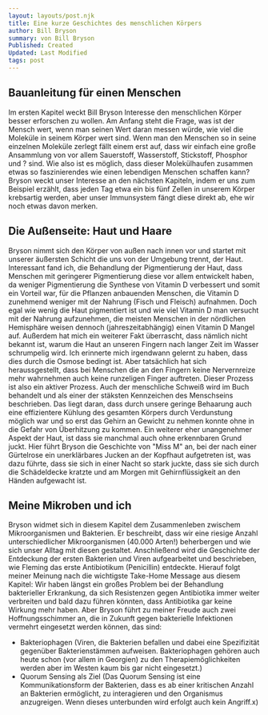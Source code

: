 ```yaml
---
layout: layouts/post.njk
title: Eine kurze Geschichtes des menschlichen Körpers
author: Bill Bryson
summary: von Bill Bryson
Published: Created
Updated: Last Modified
tags: post
---
```

## Bauanleitung für einen Menschen
Im ersten Kapitel weckt Bill Bryson Interesse den menschlichen Körper besser erforschen zu wollen. Am Anfang steht die Frage, was ist der Mensch wert, wenn man seinen Wert daran messen würde, wie viel die Moleküle in seinem Körper wert sind. Wenn man den Menschen so in seine einzelnen Moleküle zerlegt fällt einem erst auf, dass wir einfach eine große Ansammlung von vor allem Sauerstoff, Wasserstoff, Stickstoff, Phosphor und ? sind. Wie also ist es möglich, dass dieser Molekülhaufen zusammen etwas so faszinierendes wie einen lebendigen Menschen schaffen kann? Bryson weckt unser Interesse an den nächsten Kapiteln, indem er uns zum Beispiel erzählt, dass jeden Tag etwa ein bis fünf Zellen in unserem Körper krebsartig werden, aber unser Immunsystem fängt diese direkt ab, ehe wir noch etwas davon merken. 

## Die Außenseite: Haut und Haare
Bryson nimmt sich den Körper von außen nach innen vor und startet mit unserer äußersten Schicht die uns von der Umgebung trennt, der Haut. Interessant fand ich, die Behandlung der Pigmentierung der Haut, dass Menschen mit geringerer Pigmentierung diese vor allem entwickelt haben, da weniger Pigmentierung die Synthese von Vitamin D verbessert und somit ein Vorteil war, für die Pflanzen anbauenden Menschen, die Vitamin D zunehmend weniger mit der Nahrung (Fisch und Fleisch) aufnahmen. Doch egal wie wenig die Haut pigmentiert ist und wie viel Vitamin D man versucht mit der Nahrung aufzunehmen, die meisten Menschen in der nördlichen Hemisphäre weisen dennoch (jahreszeitabhängig) einen Vitamin D Mangel auf. Außerdem hat mich ein weiterer Fakt überrascht, dass nämlich nicht bekannt ist, warum die Haut an unseren Fingern nach langer Zeit im Wasser schrumpelig wird. Ich erinnerte mich irgendwann gelernt zu haben, dass dies durch die Osmose bedingt ist. Aber tatsächlich hat sich heraussgestellt, dass bei Menschen die an den Fingern keine Nervernreize mehr wahrnehmen auch keine runzeligen Finger auftreten. Dieser Prozess ist also ein aktiver Prozess.
Auch der menschliche Schweiß wird im Buch behandelt und als einer der stäksten Kennzeichen des Menschseins beschrieben. Das liegt daran, dass durch unsere geringe Behaarung auch eine effizientere Kühlung des gesamten Körpers durch Verdunstung möglich war und so erst das Gehirn an Gewicht zu nehmen konnte ohne in die Gefahr von Überhitzung zu kommen.
Ein weiterer eher unangenehmer Aspekt der Haut, ist dass sie manchmal auch ohne erkennbaren Grund juckt. Hier führt Bryson die Geschichte von "Miss M" an, bei der nach einer Gürtelrose ein unerklärbares Jucken an der Kopfhaut aufgetreten ist, was dazu führte, dass sie sich in einer Nacht so stark juckte, dass sie sich durch die Schädeldecke kratzte und am Morgen mit Gehirnflüssigkeit an den Händen aufgewacht ist.

## Meine Mikroben und ich
Bryson widmet sich in diesem Kapitel dem Zusammenleben zwischem Mikroorganismen und Bakterien. Er beschreibt, dass wir eine riesige Anzahl unterschiedlicher Mikroorganismen (40.000 Arten!) beherbergen und wie sich unser Alltag mit diesen gestaltet. Anschließend wird die Geschichte der Entdeckung der ersten Bakterien und Viren aufgearbeitet und beschrieben, wie Fleming das erste Antibiotikum (Penicillin) entdeckte. Hierauf folgt meiner Meinung nach die wichtigste Take-Home Message aus diesem Kapitel: Wir haben längst ein großes Problem bei der Behandlung bakterieller Erkrankung, da sich Resistenzen gegen Antibiotika immer weiter verbreiten und bald dazu führen könnten, dass Antibiotika gar keine Wirkung mehr haben. Aber Bryson führt zu meiner Freude auch zwei Hoffnungsschimmer an, die in Zukunft gegen bakterielle Infektionen vermehrt eingesetzt werden können, das sind: 
- Bakteriophagen (Viren, die Bakterien befallen und dabei eine Spezifizität gegenüber Bakterienstämmen aufweisen. Bakteriophagen gehören auch heute schon (vor allem in Georgien) zu den Therapiemöglichkeiten werden aber im Westen kaum bis gar nicht eingesetzt.)
- Quorum Sensing als Ziel (Das Quorum Sensing ist eine Kommunikationsform der Bakterien, dass es ab einer kritischen Anzahl an Bakterien ermöglicht, zu interagieren und den Organismus anzugreigen. Wenn dieses unterbunden wird erfolgt auch kein Angriff.x)


